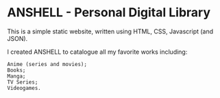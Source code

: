 # ANSHELL - Personal Digital Library
This is a simple static website, written using HTML, CSS, Javascript (and JSON).

I created ANSHELL to catalogue all my favorite works including:

    Anime (series and movies);
    Books;
    Manga;
    TV Series;
    Videogames.


